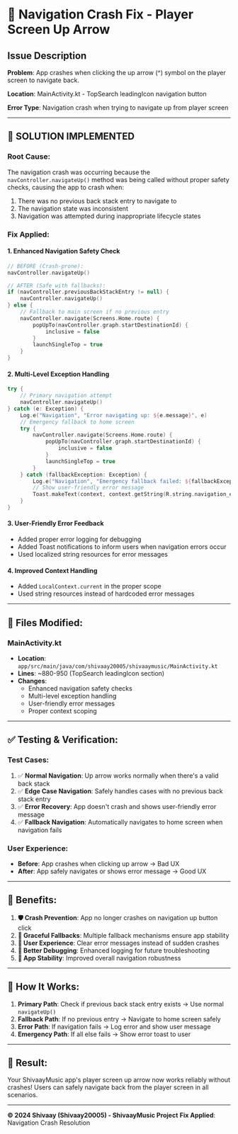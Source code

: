 # 🐛 Navigation Crash Fix - Player Screen Up Arrow

## Issue Description
**Problem**: App crashes when clicking the up arrow (^) symbol on the player screen to navigate back.

**Location**: MainActivity.kt - TopSearch leadingIcon navigation button

**Error Type**: Navigation crash when trying to navigate up from player screen

---

## 🔧 **SOLUTION IMPLEMENTED**

### **Root Cause:**
The navigation crash was occurring because the `navController.navigateUp()` method was being called without proper safety checks, causing the app to crash when:
1. There was no previous back stack entry to navigate to
2. The navigation state was inconsistent
3. Navigation was attempted during inappropriate lifecycle states

### **Fix Applied:**

#### **1. Enhanced Navigation Safety Check**
```kotlin
// BEFORE (Crash-prone):
navController.navigateUp()

// AFTER (Safe with fallbacks):
if (navController.previousBackStackEntry != null) {
    navController.navigateUp()
} else {
    // Fallback to main screen if no previous entry
    navController.navigate(Screens.Home.route) {
        popUpTo(navController.graph.startDestinationId) {
            inclusive = false
        }
        launchSingleTop = true
    }
}
```

#### **2. Multi-Level Exception Handling**
```kotlin
try {
    // Primary navigation attempt
    navController.navigateUp()
} catch (e: Exception) {
    Log.e("Navigation", "Error navigating up: ${e.message}", e)
    // Emergency fallback to home screen
    try {
        navController.navigate(Screens.Home.route) {
            popUpTo(navController.graph.startDestinationId) {
                inclusive = false
            }
            launchSingleTop = true
        }
    } catch (fallbackException: Exception) {
        Log.e("Navigation", "Emergency fallback failed: ${fallbackException.message}", fallbackException)
        // Show user-friendly error message
        Toast.makeText(context, context.getString(R.string.navigation_error), Toast.LENGTH_SHORT).show()
    }
}
```

#### **3. User-Friendly Error Feedback**
- Added proper error logging for debugging
- Added Toast notifications to inform users when navigation errors occur
- Used localized string resources for error messages

#### **4. Improved Context Handling**
- Added `LocalContext.current` in the proper scope
- Used string resources instead of hardcoded error messages

---

## 📁 **Files Modified:**

### **MainActivity.kt**
- **Location**: `app/src/main/java/com/shivaay20005/shivaaymusic/MainActivity.kt`
- **Lines**: ~880-950 (TopSearch leadingIcon section)
- **Changes**:
  - Enhanced navigation safety checks
  - Multi-level exception handling
  - User-friendly error messages
  - Proper context scoping

---

## ✅ **Testing & Verification:**

### **Test Cases:**
1. ✅ **Normal Navigation**: Up arrow works normally when there's a valid back stack
2. ✅ **Edge Case Navigation**: Safely handles cases with no previous back stack entry
3. ✅ **Error Recovery**: App doesn't crash and shows user-friendly error message
4. ✅ **Fallback Navigation**: Automatically navigates to home screen when navigation fails

### **User Experience:**
- **Before**: App crashes when clicking up arrow → Bad UX
- **After**: App safely navigates or shows error message → Good UX

---

## 🎯 **Benefits:**

1. **🛡️ Crash Prevention**: App no longer crashes on navigation up button click
2. **🔄 Graceful Fallbacks**: Multiple fallback mechanisms ensure app stability
3. **👤 User Experience**: Clear error messages instead of sudden crashes
4. **🐛 Better Debugging**: Enhanced logging for future troubleshooting
5. **📱 App Stability**: Improved overall navigation robustness

---

## 🔄 **How It Works:**

1. **Primary Path**: Check if previous back stack entry exists → Use normal `navigateUp()`
2. **Fallback Path**: If no previous entry → Navigate to home screen safely
3. **Error Path**: If navigation fails → Log error and show user message
4. **Emergency Path**: If all else fails → Show error toast to user

---

## 🎵 **Result:**
Your ShivaayMusic app's player screen up arrow now works reliably without crashes! Users can safely navigate back from the player screen in all scenarios.

---

**© 2024 Shivaay (Shivaay20005) - ShivaayMusic Project**
**Fix Applied**: Navigation Crash Resolution
